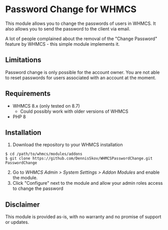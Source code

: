 # Password Change for WHMCS
This module allows you to change the passwords of users in WHMCS. 
It also allows you to send the password to the client via email.

A lot of people complained about the removal of the "Change Password" feature by WHMCS - this simple module implements it.

## Limitations
Password change is only possible for the account owner. You are not able to reset passwords for users associated with
an account at the moment.

## Requirements
* WHMCS 8.x (only tested on 8.7)
  * Could possibly work with older versions of WHMCS
* PHP 8

## Installation
1. Download the repository to your WHMCS installation 
```shell
$ cd /path/to/whmcs/modules/addons
$ git clone https://github.com/DennisSkov/WHMCSPasswordChange.git PasswordChange
```
2. Go to *WHMCS Admin > System Settings > Addon Modules* and enable the module.
3. Click "Configure" next to the module and allow your admin roles access to change the password

## Disclaimer
This module is provided as-is, with no warranty and no promise of support or updates.
